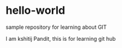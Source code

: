 # hello-world
sample repository for learning about GIT

I am kshitij Pandit, this is for learning git hub
